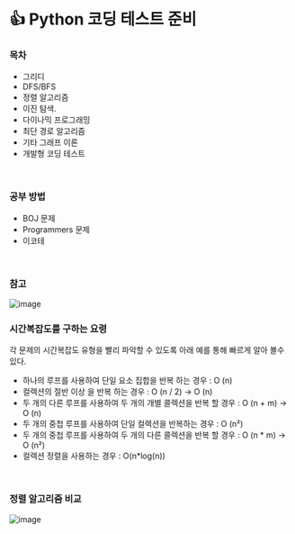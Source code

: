 # 👍 Python 코딩 테스트 준비

### 목차
* 그리디
* DFS/BFS
* 정렬 알고리즘
* 이진 탐색.
* 다이나믹 프로그래밍
* 최단 경로 알고리즘
* 기타 그래프 이론
* 개발형 코딩 테스트

</br>

### 공부 방법 
* BOJ 문제 
* Programmers 문제
* 이코테

</br>

### 참고

![image](https://user-images.githubusercontent.com/50399088/130107707-4e09b0c3-7a65-405d-937b-acf3e06081e8.png)

### 시간복잡도를 구하는 요령
각 문제의 시간복잡도 유형을 빨리 파악할 수 있도록 아래 예를 통해 빠르게 알아 볼수 있다.

* 하나의 루프를 사용하여 단일 요소 집합을 반복 하는 경우 : O (n)
* 컬렉션의 절반 이상 을 반복 하는 경우 : O (n / 2) -> O (n)
* 두 개의 다른 루프를 사용하여 두 개의 개별 콜렉션을 반복 할 경우 : O (n + m) -> O (n)
* 두 개의 중첩 루프를 사용하여 단일 컬렉션을 반복하는 경우 : O (n²)
* 두 개의 중첩 루프를 사용하여 두 개의 다른 콜렉션을 반복 할 경우 : O (n * m) -> O (n²)
* 컬렉션 정렬을 사용하는 경우 : O(n*log(n))

</br>

### 정렬 알고리즘 비교
![image](https://user-images.githubusercontent.com/50399088/130108059-183e5e2d-2459-4aa5-972c-638f20647363.png)

